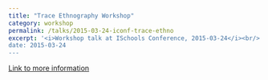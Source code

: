```yaml
---
title: "Trace Ethnography Workshop"
category: workshop
permalink: /talks/2015-03-24-iconf-trace-ethno
excerpt: '<i>Workshop talk at ISchools Conference, 2015-03-24</i><br/>
date: 2015-03-24
---
```


<a href='http://trace-ethnography.github.io'>Link to more information</a>
